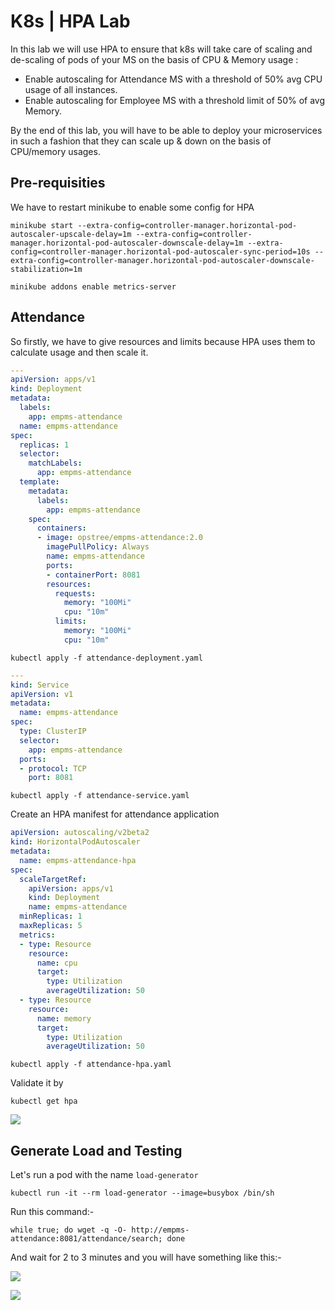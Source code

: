 # K8s | HPA Lab

In this lab we will use HPA to ensure that k8s will take care of scaling and de-scaling of pods of your MS on the basis of CPU & Memory usage :

- Enable autoscaling for Attendance MS with a threshold of 50% avg CPU usage of all instances.
- Enable autoscaling for Employee MS with a threshold limit of 50% of avg Memory.

By the end of this lab, you will have to be able to deploy your microservices in such a fashion that they can scale up & down on the basis of CPU/memory usages.

## Pre-requisities

We have to restart minikube to enable some config for HPA

```shell
minikube start --extra-config=controller-manager.horizontal-pod-autoscaler-upscale-delay=1m --extra-config=controller-manager.horizontal-pod-autoscaler-downscale-delay=1m --extra-config=controller-manager.horizontal-pod-autoscaler-sync-period=10s --extra-config=controller-manager.horizontal-pod-autoscaler-downscale-stabilization=1m
```

```shell
minikube addons enable metrics-server
```

## Attendance

So firstly, we have to give resources and limits because HPA uses them to calculate usage and then scale it.

```yaml
---
apiVersion: apps/v1
kind: Deployment
metadata:
  labels:
    app: empms-attendance
  name: empms-attendance
spec:
  replicas: 1
  selector:
    matchLabels:
      app: empms-attendance
  template:
    metadata:
      labels:
        app: empms-attendance
    spec:
      containers:
      - image: opstree/empms-attendance:2.0
        imagePullPolicy: Always
        name: empms-attendance
        ports:
        - containerPort: 8081
        resources:
          requests:
            memory: "100Mi"
            cpu: "10m"
          limits:
            memory: "100Mi"
            cpu: "10m"
```

```shell
kubectl apply -f attendance-deployment.yaml
```

```yaml
---
kind: Service
apiVersion: v1
metadata:
  name: empms-attendance
spec:
  type: ClusterIP
  selector:
    app: empms-attendance
  ports:
  - protocol: TCP
    port: 8081
```

```shell
kubectl apply -f attendance-service.yaml
```

Create an HPA manifest for attendance application

```yaml
apiVersion: autoscaling/v2beta2
kind: HorizontalPodAutoscaler
metadata:
  name: empms-attendance-hpa
spec:
  scaleTargetRef:
    apiVersion: apps/v1
    kind: Deployment
    name: empms-attendance
  minReplicas: 1
  maxReplicas: 5
  metrics:
  - type: Resource
    resource:
      name: cpu
      target:
        type: Utilization
        averageUtilization: 50
  - type: Resource
    resource:
      name: memory
      target:
        type: Utilization 
        averageUtilization: 50
```

```shell
kubectl apply -f attendance-hpa.yaml
```

Validate it by

```shell
kubectl get hpa
```

![](https://github.com/opstree/OT-Microservices-Training/blob/master/static/hpa.png?raw=true)

## Generate Load and Testing

Let's run a pod with the name `load-generator`

```shell
kubectl run -it --rm load-generator --image=busybox /bin/sh
```

Run this command:-

```shell
while true; do wget -q -O- http://empms-attendance:8081/attendance/search; done
```

And wait for 2 to 3 minutes and you will have something like this:-

![](https://github.com/opstree/OT-Microservices-Training/blob/master/static/hpa.png?raw=true)

![](https://github.com/opstree/OT-Microservices-Training/blob/master/static/hpa2.png?raw=true)
